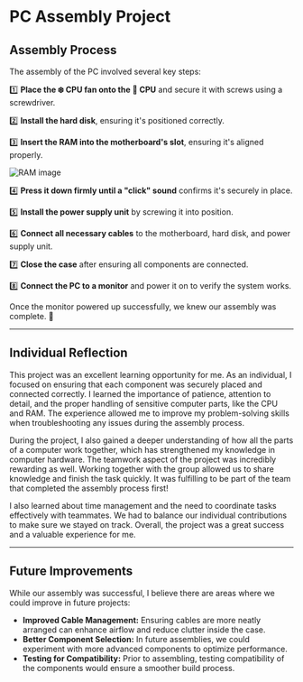 # PC Assembly Project

## Assembly Process

The assembly of the PC involved several key steps:

1️⃣ **Place the ❄️ CPU fan onto the 🧠 CPU** and secure it with screws using a screwdriver.

2️⃣ **Install the hard disk**, ensuring it's positioned correctly.

3️⃣ **Insert the RAM into the motherboard's slot**, ensuring it's aligned properly.

![RAM image](https://www.crucial.com/articles/about-memory/is-my-ram-compatible-with-my-motherboard)

4️⃣ **Press it down firmly until a "click" sound** confirms it's securely in place.

5️⃣ **Install the power supply unit** by screwing it into position.

6️⃣ **Connect all necessary cables** to the motherboard, hard disk, and power supply unit.

7️⃣ **Close the case** after ensuring all components are connected.

8️⃣ **Connect the PC to a monitor** and power it on to verify the system works.

Once the monitor powered up successfully, we knew our assembly was complete. 🎉

---

## Individual Reflection

This project was an excellent learning opportunity for me. As an individual, I focused on ensuring that each component was securely placed and connected correctly. I learned the importance of patience, attention to detail, and the proper handling of sensitive computer parts, like the CPU and RAM. The experience allowed me to improve my problem-solving skills when troubleshooting any issues during the assembly process.

During the project, I also gained a deeper understanding of how all the parts of a computer work together, which has strengthened my knowledge in computer hardware. The teamwork aspect of the project was incredibly rewarding as well. Working together with the group allowed us to share knowledge and finish the task quickly. It was fulfilling to be part of the team that completed the assembly process first!

I also learned about time management and the need to coordinate tasks effectively with teammates. We had to balance our individual contributions to make sure we stayed on track. Overall, the project was a great success and a valuable experience for me.

---

## Future Improvements

While our assembly was successful, I believe there are areas where we could improve in future projects:
- **Improved Cable Management:** Ensuring cables are more neatly arranged can enhance airflow and reduce clutter inside the case.
- **Better Component Selection:** In future assemblies, we could experiment with more advanced components to optimize performance.
- **Testing for Compatibility:** Prior to assembling, testing compatibility of the components would ensure a smoother build process.

